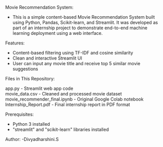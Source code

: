 Movie Recommendation System:

- This is a simple content-based Movie Recommendation System built using Python, Pandas, Scikit-learn, and Streamlit. It was developed as part of an internship project to demonstrate end-to-end machine learning deployment using a web interface.


Features:

- Content-based filtering using TF-IDF and cosine similarity
- Clean and interactive Streamlit UI
- User can input any movie title and receive top 5 similar movie suggestions


Files in This Repository:
 
  app.py                      - Streamlit web app code                  
  movie_data.csv              - Cleaned and processed movie dataset      
  movie_recommender_final.ipynb - Original Google Colab notebook          
  Internship_Report.pdf        - Final internship report in PDF format    


 Prerequisites:
 
 - Python 3 installed
 -  "streamlit" and "scikit-learn" libraries installed

Author:
-Divyadharshini.S
